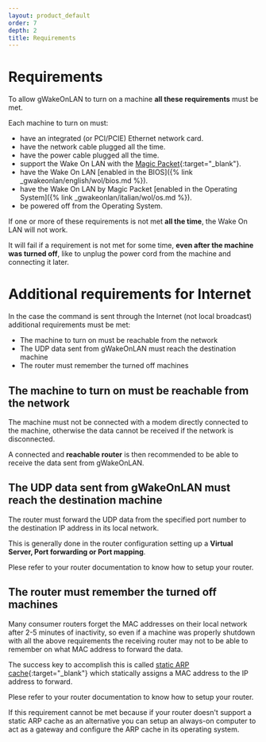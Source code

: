 ```yaml
---
layout: product_default
order: 7
depth: 2
title: Requirements
---
```

# Requirements

To allow gWakeOnLAN to turn on a machine **all these requirements** must be met.

Each machine to turn on must:

* have an integrated (or PCI/PCIE) Ethernet network card.
* have the network cable plugged all the time.
* have the power cable plugged all the time.
* support the Wake On LAN with the [Magic Packet]{:target="_blank"}.
* have the Wake On LAN
  [enabled in the BIOS]({% link _gwakeonlan/english/wol/bios.md %}).
* have the Wake On LAN by Magic Packet
  [enabled in the Operating System]({% link _gwakeonlan/italian/wol/os.md %}).
* be powered off from the Operating System.

If one or more of these requirements is not met **all the time**, the
Wake On LAN will not work.

It will fail if a requirement is not met for some time,
**even after the machine was turned off**, 
like to unplug the power cord from the machine and connecting it later.

# Additional requirements for Internet
In the case the command is sent through the Internet (not local broadcast)
additional requirements must be met:

* The machine to turn on must be reachable from the network
* The UDP data sent from  gWakeOnLAN must reach the destination machine
* The router must remember the turned off machines

## The machine to turn on must be reachable from the network

The machine must not be connected with a modem directly connected to the machine,
otherwise the data cannot be received if the network is disconnected.

A connected and **reachable router** is then recommended to be able to receive
the data sent from gWakeOnLAN.

## The UDP data sent from  gWakeOnLAN must reach the destination machine

The router must forward the UDP data from the specified port number to the
destination IP address in its local network.

This is generally done in the router configuration setting up a
**Virtual Server, Port forwarding or Port mapping**. 

Plese refer to your router documentation to know how to setup your router.

## The router must remember the turned off machines

Many consumer routers forget the MAC addresses on their local  network after
2-5 minutes of inactivity, so even if a machine was properly shutdown with all
the above requirements the receiving router may not to be able to remember on
what MAC address to forward the data.

The success key to accomplish this is called
[static ARP cache][ARP Cache]{:target="_blank"}
which statically assigns a MAC address to the IP address to forward.

Plese refer to your router documentation to know how to setup your router.

If this requirement cannot be met because if your router doesn't support a
static ARP cache as an alternative you can setup an always-on computer to act
as a gateway and configure the ARP cache in its operating system.

[Magic Packet]: https://en.wikipedia.org/wiki/Wake-on-LAN#Magic_packet
[ARP Cache]: https://en.wikipedia.org/wiki/Address_Resolution_Protocol